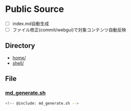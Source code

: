 # Public Source

- [ ] index.md自動生成
- [ ] ファイル修正(commit/webgui)で対象コンテンツ自動反映

## Directory

- [home/](home/)
- [shell/](shell/)

## File

### [md_generate.sh](md_generate.sh)

```bash
<!-- @include: md_generate.sh -->
```
